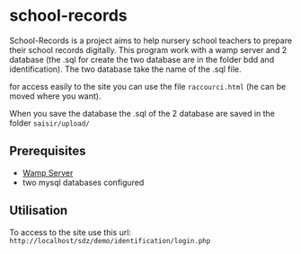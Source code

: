 # school-records

School-Records is a project aims to help nursery school teachers to prepare their school records digitally.
This program work with a wamp server and 2 database (the .sql for create the two database are in the folder bdd and identification).
The two database take the name of the .sql file.

for access easily to the site you can use the file `raccourci.html` (he can be moved where you want).

When you save the database the .sql of the 2 database are saved in the folder `saisir/upload/`

## Prerequisites

- [Wamp Server](https://sourceforge.net/projects/wampserver/)
- two mysql databases configured

## Utilisation

To access to the site use this url:
`http://localhost/sdz/demo/identification/login.php`